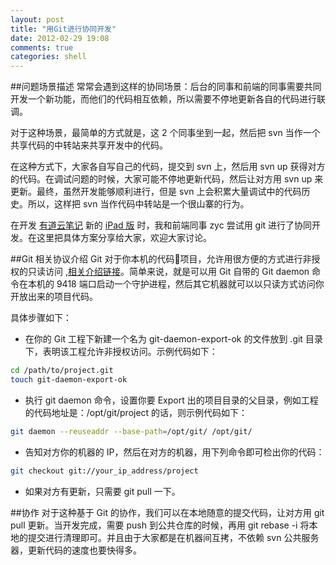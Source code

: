 ```yaml
---
layout: post
title: "用Git进行协同开发"
date: 2012-02-29 19:08
comments: true
categories: shell
---
```


##问题场景描述
常常会遇到这样的协同场景：后台的同事和前端的同事需要共同开发一个新功能，而他们的代码相互依赖，所以需要不停地更新各自的代码进行联调。

对于这种场景，最简单的方式就是，这 2 个同事坐到一起，然后把 svn 当作一个共享代码的中转站来共享开发中的代码。

在这种方式下，大家各自写自己的代码，提交到 svn 上，然后用 svn up 获得对方的代码。在调试问题的时候，大家可能不停地更新代码，然后让对方用 svn up 来更新。最终，虽然开发能够顺利进行，但是 svn 上会积累大量调试中的代码历史。所以，这样把 svn 当作代码中转站是一个很山寨的行为。

在开发 [有道云笔记](http://note.youdao.com) 新的 [iPad 版](http://itunes.apple.com/cn/app/id483995181) 时，我和前端同事 zyc 尝试用 git 进行了协同开发。在这里把具体方案分享给大家，欢迎大家讨论。

<!--More-->

##Git 相关协议介绍
Git 对于你本机的代码项目，允许用很方便的方式进行非授权的只读访问 ,[相关介绍链接](http://progit.org/book/zh/ch4-9.html)。简单来说，就是可以用 Git 自带的 Git daemon 命令在本机的 9418 端口启动一个守护进程，然后其它机器就可以以只读方式访问你开放出来的项目代码。

具体步骤如下：

 * 在你的 Git 工程下新建一个名为 git-daemon-export-ok 的文件放到 .git 目录下，表明该工程允许非授权访问。示例代码如下：

``` bash
cd /path/to/project.git
touch git-daemon-export-ok
```

 * 执行 git daemon 命令，设置你要 Export 出的项目目录的父目录，例如工程的代码地址是：/opt/git/project 的话，则示例代码如下：

``` bash
git daemon --reuseaddr --base-path=/opt/git/ /opt/git/
```

 * 告知对方你的机器的 IP，然后在对方的机器，用下列命令即可检出你的代码：

``` bash
git checkout git://your_ip_address/project
```

 * 如果对方有更新，只需要 git pull 一下。

##协作
对于这种基于 Git 的协作，我们可以在本地随意的提交代码，让对方用 git pull 更新。当开发完成，需要 push 到公共仓库的时候，再用 git rebase -i 将本地的提交进行清理即可。并且由于大家都是在机器间互拷，不依赖 svn 公共服务器，更新代码的速度也要快得多。


